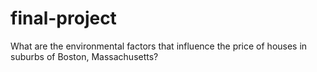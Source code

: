 # final-project
What are the environmental factors that influence the price of houses in suburbs of Boston, Massachusetts?
